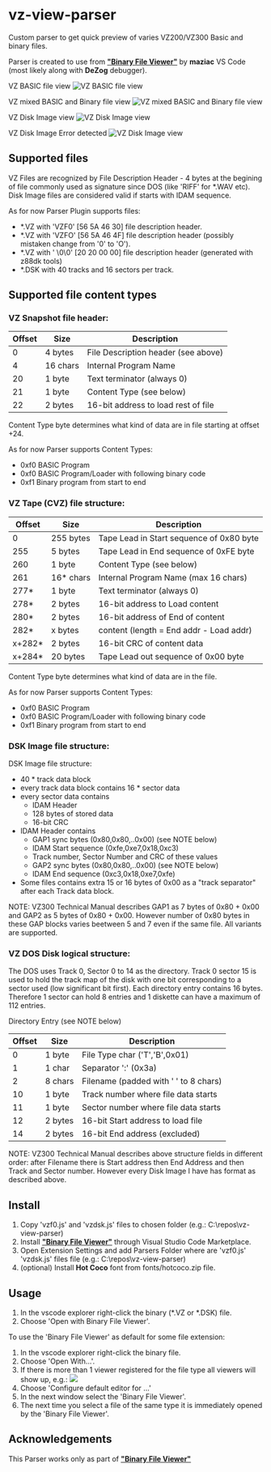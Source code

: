 # vz-view-parser

Custom parser to get quick preview of varies VZ200/VZ300 Basic and binary files.

Parser is created to use from [**"Binary File Viewer"**](https://github.com/maziac/binary-file-viewer) by **maziac** VS Code (most likely along with **DeZog** debugger).

VZ BASIC file view
![VZ BASIC file view](docs/vz-preview-1.png)

VZ mixed BASIC and Binary file view
![VZ mixed BASIC and Binary file view](docs/vz-preview-2.png)

VZ Disk Image view
![VZ Disk Image view](docs/vz-preview-3.png)

VZ Disk Image Error detected
![VZ Disk Image view](docs/vz-preview-4.png)

## Supported files

VZ Files are recognized by File Description Header - 4 bytes at the begining of file commonly used as signature since DOS (like 'RIFF' for *.WAV etc). Disk Image files are considered valid 
if starts with IDAM sequence.

As for now Parser Plugin supports files:
- *.VZ with 'VZF0' [56 5A 46 30] file description header.
- *.VZ with 'VZFO' [56 5A 46 4F] file description header (possibly mistaken change from '0' to 'O').
- *.VZ with '  \0\0' [20 20 00 00] file description header (generated with z88dk tools)
- *.DSK with 40 tracks and 16 sectors per track.

## Supported file content types

### VZ Snapshot file header:

| Offset  | Size     | Description                         |
|---------|----------|-------------------------------------|
|  0      | 4 bytes  | File Description header (see above) |
|  4      | 16 chars | Internal Program Name               |
|  20     | 1 byte   | Text terminator (always 0)          |
|  21     | 1 byte   | Content Type (see below)            |
|  22     | 2 bytes  | 16-bit address to load rest of file |

Content Type byte determines what kind of data are in file starting at offset +24.

As for now Parser supports Content Types:
- 0xf0 BASIC Program 
- 0xf0 BASIC Program/Loader with following binary code 
- 0xf1 Binary program from start to end

### VZ Tape (CVZ) file structure:

| Offset  | Size     | Description                             |
|---------|----------|-----------------------------------------|
|  0      | 255 bytes| Tape Lead in Start sequence of 0x80 byte|
|  255    | 5 bytes  | Tape Lead in End sequence of 0xFE byte  |
|  260    | 1 byte   | Content Type (see below)                |
|  261    | 16* chars| Internal Program Name (max 16 chars)    |
|  277*   | 1 byte   | Text terminator (always 0)              |
|  278*   | 2 bytes  | 16-bit address to Load content          |
|  280*   | 2 bytes  | 16-bit address of End of content        |
|  282*   | x bytes  | content (length = End addr - Load addr) |
|  x+282* | 2 bytes  | 16-bit CRC of content data              |
|  x+284* | 20 bytes | Tape Lead out sequence of 0x00 byte     |

Content Type byte determines what kind of data are in the file.

As for now Parser supports Content Types:
- 0xf0 BASIC Program 
- 0xf0 BASIC Program/Loader with following binary code 
- 0xf1 Binary program from start to end


### DSK Image file structure:

DSK Image file structure:
 - 40 * track data block
 - every track data block contains 16 * sector data
 - every sector data contains 
	- IDAM Header
	- 128 bytes of stored data 
	- 16-bit CRC
 - IDAM Header contains
	- GAP1 sync bytes (0x80,0x80,..0x00) (see NOTE below)
	- IDAM Start sequence (0xfe,0xe7,0x18,0xc3)
	- Track number, Sector Number and CRC of these values
	- GAP2 sync bytes (0x80,0x80,..0x00) (see NOTE below)
	- IDAM End sequence (0xc3,0x18,0xe7,0xfe)
 - Some files contains extra 15 or 16 bytes of 0x00 as a "track separator" after each Track data block.

NOTE: VZ300 Technical Manual describes GAP1 as 7 bytes of 0x80 + 0x00 and GAP2 as 5 bytes of 0x80 + 0x00. However number of 0x80 bytes in these GAP blocks varies beetween 5 and 7 even if the same file. All variants are supported.

### VZ DOS Disk logical structure:

The DOS uses Track 0, Sector 0 to 14 as the directory. Track 0 sector 15 is used to hold the track map of the disk with one bit corresponding to a sector used (low significant bit first).
Each directory entry contains 16 bytes. Therefore 1 sector can hold 8 entries and 1 diskette can have a maximum of 112 entries.

Directory Entry (see NOTE below)

| Offset  | Size     | Description                          |
|---------|----------|--------------------------------------|
|  0      | 1 byte   | File Type char ('T','B',0x01) 	    |
|  1      | 1 char   | Separator ':' (0x3a)                 |
|  2      | 8 chars  | Filename (padded with ' ' to 8 chars)|
|  10     | 1 byte   | Track number where file data starts  |
|  11     | 1 byte   | Sector number where file data starts |
|  12     | 2 bytes  | 16-bit Start address to load file	|
|  14     | 2 bytes  | 16-bit End address (excluded)  		|

NOTE: VZ300 Technical Manual describes above structure fields in different order: after Filename there is Start address then End Address and then Track and Sector number. However every Disk Image I have has format as described above.

 ## Install

1. Copy 'vzf0.js' and 'vzdsk.js' files to chosen folder (e.g.: C:\repos\vz-view-parser\)
2. Install [**"Binary File Viewer"**](https://github.com/maziac/binary-file-viewer) through Visual Studio Code Marketplace.
3. Open Extension Settings and add Parsers Folder where are 'vzf0.js' 'vzdsk.js' files file (e.g.: C:\repos\vz-view-parser\)
4. (optional) Install **Hot Coco** font from fonts/hotcoco.zip file.

## Usage

1. In the vscode explorer right-click the binary (*.VZ or *.DSK) file.
2. Choose 'Open with Binary File Viewer'.

To use the 'Binary File Viewer' as default for some file extension:
1. In the vscode explorer right-click the binary file.
2. Choose 'Open With...'.
3. If there is more than 1 viewer registered for the file type all viewers will show up, e.g.:
![](https://github.com/maziac/binary-file-viewer/blob/main/assets/remote/viewer_selection.jpg)
4. Choose 'Configure default editor for ...'
5. In the next window select the 'Binary File Viewer'.
6. The next time you select a file of the same type it is immediately opened by the 'Binary File Viewer'.


## Acknowledgements

This Parser works only as part of [**"Binary File Viewer"**](https://github.com/maziac/binary-file-viewer) 

